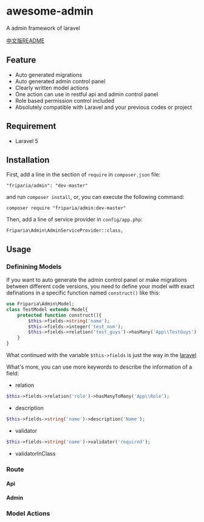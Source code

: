 # awesome-admin
A admin framework of laravel

[中文版README](https://github.com/friparia/awesome-admin/blob/master/README.chs.md)

## Feature

 * Auto generated migrations
 * Auto generated admin control panel
 * Clearly written model actions 
 * One action can use in restful api and admin control panel
 * Role based permission control included
 * Absolutely compatible with Laravel and your previous codes or project

## Requirement

* Laravel 5

## Installation

First, add a line in the section of `require` in `composer.json` file:

    "friparia/admin": "dev-master"
    
and run `composer install`, or, you can execute the following command:
    
    composer require "friparia/admin:dev-master"

Then, add a line of service provider in `config/app.php`:
    
    Friparia\Admin\AdminServiceProvider::class,
    
## Usage

### Definining Models
If you want to auto generate the admin control panel or make migrations between different code versions, you need to define your model with exact definations in a specific function named `construct()` like this:

```php
use Friparia\Admin\Model;
class TestModel extends Model{
    protected function construct(){
        $this->fields->string('name');
        $this->fields->integer('test_num');
        $this->fields->relation('test_guys')->hasMany('App\\TestGuys');
    }
}
```

What continued with the variable `$this->fields` is just the way in the [laravel](https://laravel.com/docs/5.2/migrations#creating-columns)

What's more, you can use more keywords to describe the information of a field:

 * relation
```php
$this->fields->relation('role')->hasManyToMany('App\\Role');
```

 * description
```php
$this->fields->string('name')->description('Name');
```
 * validator
```php
$this->fields->string('name')->validator('required');
```
 * validatorInClass



### Route
#### Api
#### Admin
### Model Actions
